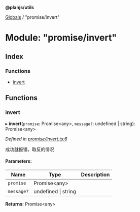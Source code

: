 **@planjs/utils**

[Globals](../README.md) / "promise/invert"

# Module: "promise/invert"

## Index

### Functions

* [invert](_promise_invert_.md#invert)

## Functions

### invert

▸ **invert**(`promise`: Promise\<any>, `message?`: undefined \| string): Promise\<any>

*Defined in [promise/invert.ts:6](https://github.com/planjs/utils/blob/73a4845/src/promise/invert.ts#L6)*

成功就报错，取反的情况

#### Parameters:

Name | Type | Description |
------ | ------ | ------ |
`promise` | Promise\<any> |  |
`message?` | undefined \| string |   |

**Returns:** Promise\<any>
